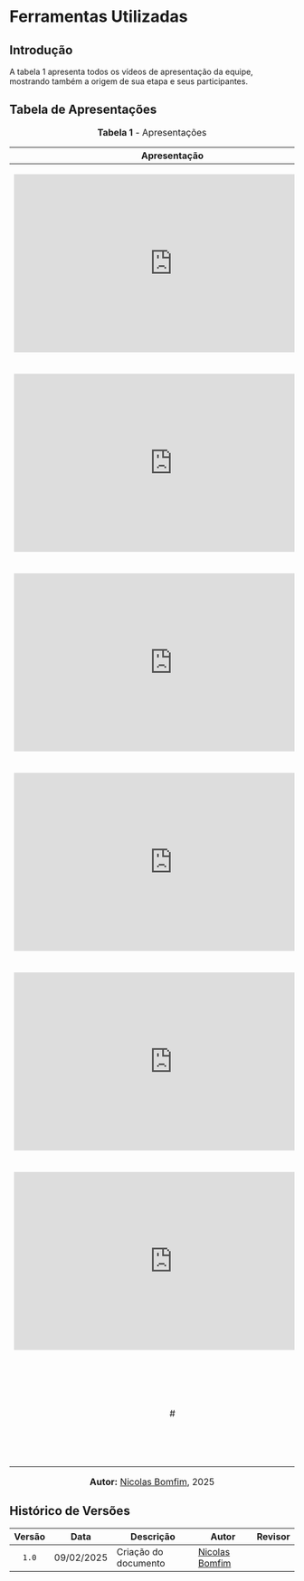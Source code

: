 # Ferramentas Utilizadas

## Introdução

A tabela 1 apresenta todos os vídeos de apresentação da equipe, mostrando também a origem de sua etapa e seus participantes.

## Tabela de Apresentações

<div align="center">
<font size="3"><p style="text-align: center"><b>Tabela 1</b> - Apresentações</p></font>

| Apresentação | Etapa | Participantes
| ------------- | ------- | -------------- |
| <p style="text-align: center"> <iframe width="560" height="315" src="https://www.youtube.com/embed/-lodnDmg2c0?si=KJLf77scxJ7p22N6" title="Apresentação 1" frameborder="0" allow="accelerometer; autoplay; clipboard-write; encrypted-media; gyroscope; picture-in-picture; web-share" allowfullscreen></iframe> </p> | 1 - Planejamento do Projeto | [Ana Catarina Santos](https://github.com/an4catarina), [Cristiano Morais](https://github.com/CristianoMoraiss), [Júlia Fortunato](https://github.com/julia-fortunato), [Mauricio Ferreira](https://github.com/mauricio-araujoo) e [Nicolas Bomfim](https://github.com/nickgehjk) |
| <p style="text-align: center"> <iframe width="560" height="315" src="https://www.youtube.com/embed/JYaMYUkE_tI?si=W8i-uurwCt1RzrpK" title="YouTube video player" frameborder="0" allow="accelerometer; autoplay; clipboard-write; encrypted-media; gyroscope; picture-in-picture; web-share" referrerpolicy="strict-origin-when-cross-origin" allowfullscreen></iframe> </p> | 2 - Elicitação de Requisitos |  [Ana Catarina Santos](https://github.com/an4catarina), [Cristiano Morais](https://github.com/CristianoMoraiss), [Júlia Fortunato](https://github.com/julia-fortunato), [Mauricio Ferreira](https://github.com/mauricio-araujoo) e [Nicolas Bomfim](https://github.com/nickgehjk) |
| <p style="text-align: center"> <iframe width="560" height="315" src="https://www.youtube.com/embed/DUCYIDHNh0s?si=4qqMrj9tYAZRNK95" title="YouTube video player" frameborder="0" allow="accelerometer; autoplay; clipboard-write; encrypted-media; gyroscope; picture-in-picture; web-share" referrerpolicy="strict-origin-when-cross-origin" allowfullscreen></iframe> </p> | 3 - Modelagem de Requisitos |  [Ana Catarina Santos](https://github.com/an4catarina), [Cristiano Morais](https://github.com/CristianoMoraiss), [Júlia Fortunato](https://github.com/julia-fortunato), [Mauricio Ferreira](https://github.com/mauricio-araujoo) e [Nicolas Bomfim](https://github.com/nickgehjk) | 
| <p style="text-align: center"> <iframe width="560" height="315" src="https://www.youtube.com/embed/9ysXUTvGRac" title="YouTube video player" frameborder="0" allow="accelerometer; autoplay; clipboard-write; encrypted-media; gyroscope; picture-in-picture; web-share" referrerpolicy="strict-origin-when-cross-origin" allowfullscreen></iframe> </p> | 4 - Modelagem de Requisitos Ágil |  [Ana Catarina Santos](https://github.com/an4catarina), [Cristiano Morais](https://github.com/CristianoMoraiss), [Júlia Fortunato](https://github.com/julia-fortunato), [Mauricio Ferreira](https://github.com/mauricio-araujoo) e [Nicolas Bomfim](https://github.com/nickgehjk) |
| <p style="text-align: center"> <iframe width="560" height="315" src="https://www.youtube.com/embed/Q0Vtr-Kz4LY?si=F0nGqptUnf28Q2hF" title="YouTube video player" frameborder="0" allow="accelerometer; autoplay; clipboard-write; encrypted-media; gyroscope; picture-in-picture; web-share" referrerpolicy="strict-origin-when-cross-origin" allowfullscreen></iframe> </p> | 5 - Validação e Verificação |  [Ana Catarina Santos](https://github.com/an4catarina), [Cristiano Morais](https://github.com/CristianoMoraiss), [Júlia Fortunato](https://github.com/julia-fortunato), [Mauricio Ferreira](https://github.com/mauricio-araujoo) e [Nicolas Bomfim](https://github.com/nickgehjk) |
| <p style="text-align: center"> <iframe width="560" height="315" src="https://www.youtube.com/embed/KGxwhim0MpM?si=Z-FFkyHigiQQD8Mw" title="YouTube video player" frameborder="0" allow="accelerometer; autoplay; clipboard-write; encrypted-media; gyroscope; picture-in-picture; web-share" referrerpolicy="strict-origin-when-cross-origin" allowfullscreen></iframe> </p> | 6 - Pós-rastreabilidade |  [Ana Catarina Santos](https://github.com/an4catarina), [Cristiano Morais](https://github.com/CristianoMoraiss), [Júlia Fortunato](https://github.com/julia-fortunato), [Mauricio Ferreira](https://github.com/mauricio-araujoo) e [Nicolas Bomfim](https://github.com/nickgehjk) |
| <p style="text-align: center"> # </p> | 7 - Entrega Final |  [Ana Catarina Santos](https://github.com/an4catarina), [Cristiano Morais](https://github.com/CristianoMoraiss), [Júlia Fortunato](https://github.com/julia-fortunato), [Mauricio Ferreira](https://github.com/mauricio-araujoo) e [Nicolas Bomfim](https://github.com/nickgehjk) |

<font size="3"><p style="text-align: center"><b>Autor:</b> <a href="https://github.com/nickgehjk">Nicolas Bomfim</a>, 2025</p></font>
</div>


</center>

## Histórico de Versões

| Versão | Data   | Descrição     | Autor     |  Revisor        |
| :----: | ------ | ------------- | --------- | :-------------: |
| `1.0`  | 09/02/2025 | Criação do documento  | [Nicolas Bomfim](https://github.com/nickgehjk) | []() |